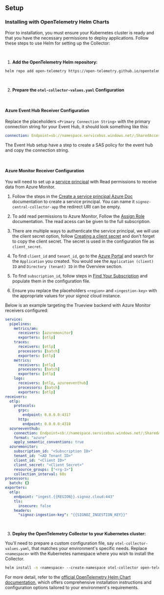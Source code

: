 ## Setup

### Installing with OpenTelemetry Helm Charts

Prior to installation, you must ensure your Kubernetes cluster is ready and that you have the necessary permissions to deploy applications. Follow these steps to use Helm for setting up the Collector:

&nbsp;

1. **Add the OpenTelemetry Helm repository:**

```bash
helm repo add open-telemetry https://open-telemetry.github.io/opentelemetry-helm-charts
```

&nbsp;

2. **Prepare the `otel-collector-values.yaml` Configuration**

&nbsp;

#### Azure Event Hub Receiver Configuration

  Replace the placeholders `<Primary Connection String>` with the primary connection string for your Event Hub, it should look something like this:

  ```yaml
  connection: Endpoint=sb://namespace.servicebus.windows.net/;SharedAccessKeyName=RootManageSharedAccessKey;SharedAccessKey=superSecret1234=;EntityPath=hubName
  ```
  The Event Hub setup have a step to create a SAS policy for the event hub and copy the connection string.

&nbsp;

#### Azure Monitor Receiver Configuration

  You will need to set up a [service principal](https://learn.microsoft.com/en-us/entra/identity-platform/howto-create-service-principal-portal) with Read permissions to receive data from Azure Monitor.

  1. Follow the steps in the [Create a service principal Azure Doc](https://learn.microsoft.com/en-us/entra/identity-platform/howto-create-service-principal-portal#register-an-application-with-microsoft-entra-id-and-create-a-service-principal) documentation to create a service principal. 
  You can name it `signoz-central-collector-app` the redirect URI can be empty.
  2. To add read permissions to Azure Monitor, Follow the [Assign Role](https://learn.microsoft.com/en-us/entra/identity-platform/howto-create-service-principal-portal#assign-a-role-to-the-application) documentation. The read acess can be given to the full subscription.
  3. There are multiple ways to authenticate the service principal, we will use the client secret option, follow [Creating a client secret](https://learn.microsoft.com/en-us/entra/identity-platform/howto-create-service-principal-portal#option-3-create-a-new-client-secret) and don't forget to copy the client secret. The secret is used in the configuration file as `client_secret`.

  4. To find `client_id` and `tenant_id`, go to the [Azure Portal](https://portal.azure.com/) and search for the `Application` you created. You would see the `Application (client) ID` and `Directory (tenant) ID` in the Overview section.

  5. To find `subscription_id`, follow steps in [Find Your Subscription](https://learn.microsoft.com/en-us/azure/azure-portal/get-subscription-tenant-id#find-your-azure-subscription) and populate them in the configuration file.
  
  6. Ensure you replace the placeholders `<region>` and `<ingestion-key>` with the appropriate values for your signoz cloud instance.



Below is an example targeting the Trueview backend with Azure Monitor receivers configured:

```yaml
service:
  pipelines:
    metrics/am:
      receivers: [azuremonitor]
      exporters: [otlp]
    traces:
      receivers: [otlp]
      processors: [batch]
      exporters: [otlp]
    metrics:
      receivers: [otlp]
      processors: [batch]
      exporters: [otlp]
    logs:
      receivers: [otlp, azureeventhub]
      processors: [batch]
      exporters: [otlp]
receivers:
  otlp:
    protocols:
      grpc:
        endpoint: 0.0.0.0:4317
      http:
        endpoint: 0.0.0.0:4318
  azureeventhub:
    connection: Endpoint=sb://namespace.servicebus.windows.net/;SharedAccessKeyName=RootManageSharedAccessKey;SharedAccessKey=superSecret1234=;EntityPath=hubName
    format: "azure"
    apply_semantic_conventions: true
  azuremonitor:
    subscription_id: "<Subscription ID>"
    tenant_id: "<AD Tenant ID>"
    client_id: "<Client ID>"
    client_secret: "<Client Secret>"
    resource_groups: ["<rg-1>"]
    collection_interval: 60s
processors:
  batch: {}
exporters:
  otlp:
    endpoint: "ingest.{{REGION}}.signoz.cloud:443"
    tls:
      insecure: false
    headers:
      "signoz-ingestion-key": "{{SIGNOZ_INGESTION_KEY}}"
```

&nbsp;

3. **Deploy the OpenTelemetry Collector to your Kubernetes cluster:**

You'll need to prepare a custom configuration file, say `otel-collector-values.yaml`, that matches your environment's specific needs. Replace `<namespace>` with the Kubernetes namespace where you wish to install the Collector.

```bash
helm install -n <namespace> --create-namespace otel-collector open-telemetry/opentelemetry-collector -f otel-collector-values.yaml

```

For more detail, refer to the [official OpenTelemetry Helm Chart documentation](https://github.com/open-telemetry/opentelemetry-helm-charts/tree/main/charts/opentelemetry-collector), which offers comprehensive installation instructions and configuration options tailored to your environment's requirements.

